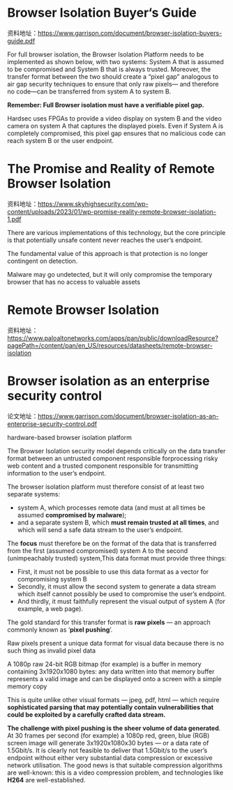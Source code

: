 #  Browser Isolation Buyer‘s Guide



资料地址：https://www.garrison.com/document/browser-isolation-buyers-guide.pdf



For full browser isolation, the Browser Isolation Platform needs to be implemented as shown below, with two systems: System A that is assumed to be compromised and System B that is always trusted. Moreover, the transfer format between the two should create a “pixel gap” analogous to air gap security techniques to ensure that only raw pixels— and therefore no code—can be transferred from system A to system B.

**Remember: Full Browser isolation must have a verifiable pixel gap.**

Hardsec uses FPGAs to provide a video display on system B and the video camera on system A that captures the displayed pixels. Even if System A is completely compromised, this pixel gap ensures that no malicious code can reach system B or the user endpoint.

# The Promise and Reality of Remote Browser Isolation

资料地址：https://www.skyhighsecurity.com/wp-content/uploads/2023/01/wp-promise-reality-remote-browser-isolation-1.pdf



There are various implementations of this technology, but the core principle is that potentially unsafe content never reaches the user’s endpoint.

The fundamental value of this approach is that protection is no longer contingent on detection.



Malware may go undetected, but it will only compromise the temporary browser that has no access to valuable assets



# Remote Browser Isolation

资料地址：https://www.paloaltonetworks.com/apps/pan/public/downloadResource?pagePath=/content/pan/en_US/resources/datasheets/remote-browser-isolation



# Browser isolation as an enterprise security control



论文地址：https://www.garrison.com/document/browser-isolation-as-an-enterprise-security-control.pdf



hardware-based browser isolation platform 



The Browser Isolation security model depends critically on the data transfer format between an untrusted component responsible forprocessing risky web content and a trusted component responsible for transmitting information to the user’s endpoint. 



The browser isolation platform must therefore consist of at least two separate systems:

- system A, which processes remote data (and must at all times be assumed **compromised by malware**); 
- and a separate system B, which **must remain trusted at all times**, and which will send a safe data stream to the user’s endpoint. 

The **focus** must therefore be on the format of the data that is transferred from the first (assumed compromised) system A to the second (unimpeachably trusted) system,This data format must provide three things:

- First, it must not be possible to use this data format as a vector for compromising system B
- Secondly, it must allow the second system to generate a data stream which itself cannot possibly be used to compromise the user’s endpoint.
- And thirdly, it must faithfully represent the visual output of system A (for example, a web page).

The gold standard for this transfer format is **raw pixels** — an approach commonly known as ‘**pixel pushing**’. 

Raw pixels present a unique data format for visual data because there is no such thing as invalid pixel data

A 1080p raw 24-bit RGB bitmap (for example) is a buffer in memory containing 3x1920x1080 bytes: any data written into that memory buffer represents a valid image and can be displayed onto a screen with a simple memory copy

This is quite unlike other visual formats — jpeg, pdf, html — which require **sophisticated parsing that may potentially contain vulnerabilities that could be exploited by a carefully crafted data stream.** 

**The challenge with pixel pushing is the sheer volume of data generated**. At 30 frames per second (for example) a 1080p red, green, blue (RGB) screen image will generate 3x1920x1080x30 bytes — or a data rate of 1.5Gbit/s. It is clearly not feasible to deliver that 1.5Gbit/s to the user’s endpoint without either very substantial data compression or excessive network utilisation. The good news is that suitable compression algorithms are well-known: this is a video compression problem, and technologies like **H264** are well-established.